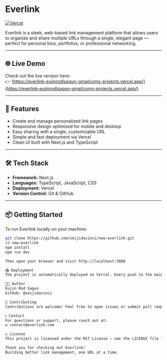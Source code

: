 # Everlink

[![Vercel](https://vercelbadge.vercel.app/api/seijidavinci/new-everlink)](https://everlink-eujinrodlsagun-gmailcoms-projects.vercel.app/)

Everlink is a sleek, web-based link management platform that allows users to organize and share multiple URLs through a single, elegant page — perfect for personal bios, portfolios, or professional networking.

---

## 🌐 Live Demo
Check out the live version here:  
👉 [https://everlink-eujinrodlsagun-gmailcoms-projects.vercel.app/](https://everlink-eujinrodlsagun-gmailcoms-projects.vercel.app/)

---

## 🚀 Features

- Create and manage personalized link pages
- Responsive design optimized for mobile and desktop
- Easy sharing with a single, customizable URL
- Simple and fast deployment via Vercel
- Clean UI built with Next.js and TypeScript

---

## 🛠️ Tech Stack

- **Framework:** Next.js  
- **Languages:** TypeScript, JavaScript, CSS  
- **Deployment:** Vercel  
- **Version Control:** Git & GitHub  

---

## 📦 Getting Started

To run Everlink locally on your machine:

```bash
git clone https://github.com/seijidavinci/new-everlink.git
cd new-everlink
npm install
npm run dev

Then open your browser and visit http://localhost:3000

📤 Deployment
The project is automatically deployed on Vercel. Every push to the main branch triggers a new production deployment.

👨‍💻 Author
Eujin Rod Sagun
GitHub: @seijidavinci

🤝 Contributing
Contributions are welcome! Feel free to open issues or submit pull requests to help improve Everlink.

📞 Contact
For questions or support, please reach out at:
✉️ contact@everlink.com

⚖️ License
This project is licensed under the MIT License — see the LICENSE file for details.

Thank you for checking out Everlink!
Building better link management, one URL at a time.
